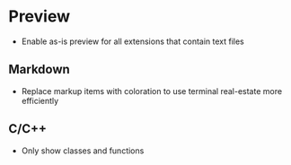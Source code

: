# Preview

* Enable as-is preview for all extensions that contain text files

## Markdown

* Replace markup items with coloration to use terminal real-estate more efficiently

## C/C++

* Only show classes and functions

